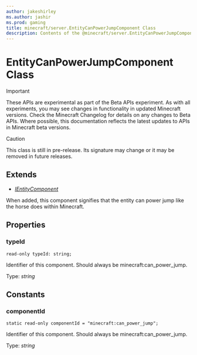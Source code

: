 ```yaml
---
author: jakeshirley
ms.author: jashir
ms.prod: gaming
title: minecraft/server.EntityCanPowerJumpComponent Class
description: Contents of the @minecraft/server.EntityCanPowerJumpComponent class.
---
```

# EntityCanPowerJumpComponent Class
>[!IMPORTANT]
>These APIs are experimental as part of the Beta APIs experiment. As with all experiments, you may see changes in functionality in updated Minecraft versions. Check the Minecraft Changelog for details on any changes to Beta APIs. Where possible, this documentation reflects the latest updates to APIs in Minecraft beta versions.

> [!CAUTION]
> This class is still in pre-release.  Its signature may change or it may be removed in future releases.

## Extends
- [*IEntityComponent*](IEntityComponent.md)

When added, this component signifies that the entity can power jump like the horse does within Minecraft.

## Properties

### **typeId**
`read-only typeId: string;`

Identifier of this component. Should always be minecraft:can_power_jump.

Type: *string*

## Constants

### **componentId**
`static read-only componentId = "minecraft:can_power_jump";`

Identifier of this component. Should always be minecraft:can_power_jump.

Type: *string*
